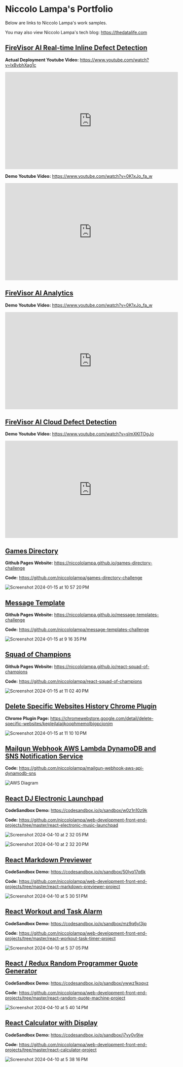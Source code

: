 # Niccolo Lampa's Portfolio

Below are links to Niccolo Lampa's work samples.

You may also view Niccolo Lampa's tech blog:  <a href="https://thedatalife.com" target="_blank">https://thedatalife.com</a>


## <a href="https://youtu.be/lxBvbhXag1c" target="_blank">FireVisor AI Real-time Inline Defect Detection</a>

**Actual Deployment Youtube Video:** <a href="https://youtu.be/lxBvbhXag1c" target="_blank">https://www.youtube.com/watch?v=lxBvbhXag1c</a>

<iframe width="560" height="315" src="https://www.youtube.com/embed/lxBvbhXag1c?si=bnohhLa0yCgQI10c" title="YouTube video player" frameborder="0" allow="accelerometer; autoplay; clipboard-write; encrypted-media; gyroscope; picture-in-picture; web-share" referrerpolicy="strict-origin-when-cross-origin" allowfullscreen></iframe>


**Demo Youtube Video:** <a href="https://youtu.be/lxBvbhXag1c" target="_blank">https://www.youtube.com/watch?v=0K1xJo_fa_w</a>

<iframe width="560" height="315" src="https://www.youtube.com/embed/0K1xJo_fa_w?si=HuZvshZoSL05wWGq" title="YouTube video player" frameborder="0" allow="accelerometer; autoplay; clipboard-write; encrypted-media; gyroscope; picture-in-picture; web-share" referrerpolicy="strict-origin-when-cross-origin" allowfullscreen></iframe>


## <a href="https://youtu.be/vyhI6LmdyCM?si=2FfMwFlLIQsQ0rVi" target="_blank">FireVisor AI Analytics</a>

**Demo Youtube Video:** <a href="https://www.youtube.com/watch?v=vyhI6LmdyCM" target="_blank">https://www.youtube.com/watch?v=0K1xJo_fa_w</a>

<iframe width="560" height="315" src="https://www.youtube.com/embed/vyhI6LmdyCM?si=SJ-9CNhSOxWVF26D" title="YouTube video player" frameborder="0" allow="accelerometer; autoplay; clipboard-write; encrypted-media; gyroscope; picture-in-picture; web-share" referrerpolicy="strict-origin-when-cross-origin" allowfullscreen></iframe>


## <a href="https://www.youtube.com/watch?v=slmXKlTOgJo" target="_blank">FireVisor AI Cloud Defect Detection</a>

**Demo Youtube Video:** <a href="https://www.youtube.com/watch?v=slmXKlTOgJo" target="_blank">https://www.youtube.com/watch?v=slmXKlTOgJo</a>

<iframe width="560" height="315" src="https://www.youtube.com/embed/slmXKlTOgJo?si=5pMVz2TqdXamqI_1" title="YouTube video player" frameborder="0" allow="accelerometer; autoplay; clipboard-write; encrypted-media; gyroscope; picture-in-picture; web-share" referrerpolicy="strict-origin-when-cross-origin" allowfullscreen></iframe>


## <a href="https://niccololampa.github.io/games-directory-challenge" target="_blank">Games Directory</a>

**Github Pages Website:** <a href="https://niccololampa.github.io/games-directory-challenge" target="_blank">https://niccololampa.github.io/games-directory-challenge</a>

**Code:** <a href="https://github.com/niccololampa/games-directory-challenge" target="_blank">https://github.com/niccololampa/games-directory-challenge</a>

![Screenshot 2024-01-15 at 10 57 20 PM](https://github.com/niccololampa/portfolio/assets/37615906/19c48049-49ab-4c5e-a58d-08d9a2ffda06)


## <a href="https://niccololampa.github.io/message-templates-challenge" target="_blank">Message Template</a>

**Github Pages Website:**  <a href="https://niccololampa.github.io/message-templates-challenge" target="_blank">https://niccololampa.github.io/message-templates-challenge</a>

**Code:**  <a href="https://github.com/niccololampa/message-templates-challenge" target="_blank">https://github.com/niccololampa/message-templates-challenge</a>

![Screenshot 2024-01-15 at 9 16 35 PM](https://github.com/niccololampa/portfolio/assets/37615906/6f6771ae-2367-4656-93f2-50b13fc7c0d1)


## <a href="https://niccololampa.github.io/react-squad-of-champions" target="_blank">Squad of Champions</a>

**Github Pages Website:** <a href="https://niccololampa.github.io/react-squad-of-champions" target="_blank">https://niccololampa.github.io/react-squad-of-champions</a>

**Code:** <a href="https://github.com/niccololampa/react-squad-of-champions" target="_blank">https://github.com/niccololampa/react-squad-of-champions</a>

![Screenshot 2024-01-15 at 11 02 40 PM](https://github.com/niccololampa/portfolio/assets/37615906/3e24ff06-dc73-4d51-adef-c29c4a54d505)

## <a href="https://chromewebstore.google.com/detail/delete-specific-websites/keplejlalaijkoophmemolbjgpcjonjm" target="_blank">Delete Specific Websites History Chrome Plugin</a>

**Chrome Plugin Page:** <a href="https://chromewebstore.google.com/detail/delete-specific-websites/keplejlalaijkoophmemolbjgpcjonjm" target="_blank">https://chromewebstore.google.com/detail/delete-specific-websites/keplejlalaijkoophmemolbjgpcjonjm</a>

![Screenshot 2024-01-15 at 11 10 10 PM](https://github.com/niccololampa/portfolio/assets/37615906/0fbd9d45-adcd-4dc4-bac6-8256bba7f31c)

## <a href="https://github.com/niccololampa/mailgun-webhook-aws-api-dynamodb-sns" target="_blank">Mailgun Webhook AWS Lambda DynamoDB and SNS Notification Service</a>

**Code:** <a href="https://github.com/niccololampa/mailgun-webhook-aws-api-dynamodb-sns" target="_blank">https://github.com/niccololampa/mailgun-webhook-aws-api-dynamodb-sns</a>

![AWS Diagram](https://user-images.githubusercontent.com/37615906/202344191-62be4497-09e0-4881-8762-daa390ac0c74.png)


## <a href="https://codesandbox.io/p/sandbox/w0z1n10z9k" target="_blank">React DJ Electronic Launchpad</a> 

**CodeSandbox Demo:** <a href="https://codesandbox.io/p/sandbox/w0z1n10z9k" target="_blank">https://codesandbox.io/p/sandbox/w0z1n10z9k</a>

**Code:** <a href="https://github.com/niccololampa/web-development-front-end-projects/tree/master/react-electronic-music-launchpad" target="_blank">https://github.com/niccololampa/web-development-front-end-projects/tree/master/react-electronic-music-launchpad</a>

![Screenshot 2024-04-10 at 2 32 05 PM](https://github.com/niccololampa/portfolio/assets/37615906/9cefd885-8286-4fa2-952c-8bc0b604d5f7)

![Screenshot 2024-04-10 at 2 32 20 PM](https://github.com/niccololampa/portfolio/assets/37615906/eb37c9c0-35c7-4dc0-a0e9-10ba37038c91)


## <a href="https://codesandbox.io/p/sandbox/w0z1n10z9k" target="_blank">React Markdown Previewer</a> 

**CodeSandbox Demo:** <a href="https://codesandbox.io/p/sandbox/50lyq17q6k" target="_blank">https://codesandbox.io/p/sandbox/50lyq17q6k</a>

**Code:** <a href="https://github.com/niccololampa/web-development-front-end-projects/tree/master/react-markdown-previewer-project" target="_blank">https://github.com/niccololampa/web-development-front-end-projects/tree/master/react-markdown-previewer-project</a>

![Screenshot 2024-04-10 at 5 30 51 PM](https://github.com/niccololampa/portfolio/assets/37615906/04963000-0415-4c5d-8247-6ec9e3c25d36)


## <a href="https://codesandbox.io/p/sandbox/w0z1n10z9k" target="_blank">React Workout and Task Alarm</a> 

**CodeSandbox Demo:** <a href="https://codesandbox.io/p/sandbox/mz9q6yl3jp" target="_blank">https://codesandbox.io/p/sandbox/mz9q6yl3jp</a>

**Code:** <a href="https://github.com/niccololampa/web-development-front-end-projects/tree/master/react-workout-task-timer-project" target="_blank">https://github.com/niccololampa/web-development-front-end-projects/tree/master/react-workout-task-timer-project</a>

![Screenshot 2024-04-10 at 5 37 05 PM](https://github.com/niccololampa/portfolio/assets/37615906/a4396016-9c44-4efd-b595-5e9b05e92e92)


## <a href="https://codesandbox.io/p/sandbox/w0z1n10z9k" target="_blank">React / Redux Random Programmer Quote Generator</a> 

**CodeSandbox Demo:** <a href="https://codesandbox.io/p/sandbox/ywwz1koqvz" target="_blank">https://codesandbox.io/p/sandbox/ywwz1koqvz</a>

**Code:** <a href="https://github.com/niccololampa/web-development-front-end-projects/tree/master/react-random-quote-machine-project" target="_blank">https://github.com/niccololampa/web-development-front-end-projects/tree/master/react-random-quote-machine-project</a>

![Screenshot 2024-04-10 at 5 40 14 PM](https://github.com/niccololampa/portfolio/assets/37615906/7d6e1c29-1047-4f94-b17c-6917107c3e4c)

## <a href="https://codesandbox.io/p/sandbox/w0z1n10z9k" target="_blank">React Calculator with Display</a> 

**CodeSandbox Demo:** <a href="https://codesandbox.io/p/sandbox/j7vy0v9jw" target="_blank">https://codesandbox.io/p/sandbox/j7vy0v9jw</a>

**Code:** <a href="https://github.com/niccololampa/web-development-front-end-projects/tree/master/react-calculator-project" target="_blank">https://github.com/niccololampa/web-development-front-end-projects/tree/master/react-calculator-project</a>

![Screenshot 2024-04-10 at 5 38 16 PM](https://github.com/niccololampa/portfolio/assets/37615906/d0b27d3c-c33a-489e-8005-043e632e0cf3)


